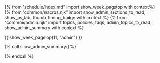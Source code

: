 {% from "schedule/index.md" import show_week_pagetop with context%}
{% from "common/macros.njk" import show_admin_sections_to_read, show_as_tab, thumb, timing_badge with context %}
{% from "common/admin.njk" import topics, policies, faqs, admin_topics_to_read, show_admin_summary with context %}

{{ show_week_pagetop(11, "admin") }}

{% call show_admin_summary() %}

{% endcall %}

<div id="additional">

</div>
